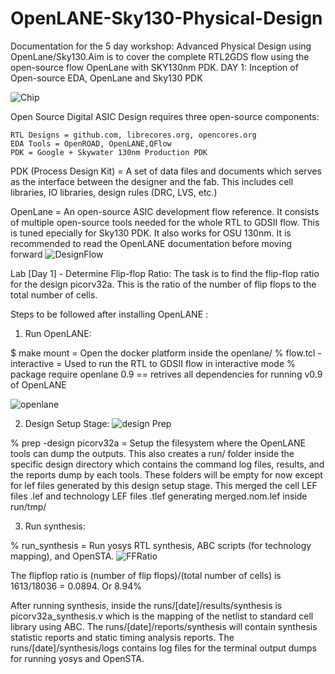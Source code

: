 # OpenLANE-Sky130-Physical-Design
Documentation for the 5 day workshop: Advanced Physical Design using OpenLane/Sky130.Aim is to cover the complete RTL2GDS flow using the open-source flow OpenLane with SKY130nm PDK.
DAY 1: Inception of Open-source EDA, OpenLane and Sky130 PDK

![Chip](https://github.com/PriyankaShinde2/OpenLANE-Sky130-Physical-Design/assets/135041446/1f761ee6-b500-4549-8bda-025f02e90220)

Open Source Digital ASIC Design requires three open-source components:

    RTL Designs = github.com, librecores.org, opencores.org
    EDA Tools = OpenROAD, OpenLANE,QFlow
    PDK = Google + Skywater 130nm Production PDK
PDK (Process Design Kit) = A set of data files and documents which serves as the interface between the designer and the fab. This includes cell libraries, IO libraries, design rules (DRC, LVS, etc.)

OpenLane = An open-source ASIC development flow reference. It consists of multiple open-source tools needed for the whole RTL to GDSII flow. This is tuned epecially for Sky130 PDK. It also works for OSU 130nm. It is recommended to read the OpenLANE documentation before moving forward
![DesignFlow](https://github.com/PriyankaShinde2/OpenLANE-Sky130-Physical-Design/assets/135041446/5598aa22-01ec-45de-a987-df1a6edec648)

Lab [Day 1] - Determine Flip-flop Ratio:
The task is to find the flip-flop ratio for the design picorv32a. This is the ratio of the number of flip flops to the total number of cells.

Steps to be followed after installing OpenLANE :
1. Run OpenLANE:

$ make mount = Open the docker platform inside the openlane/
% flow.tcl -interactive = Used to run the RTL to GDSII flow in interactive mode
% package require openlane 0.9 == retrives all dependencies for running v0.9 of OpenLANE

![openlane](https://github.com/PriyankaShinde2/OpenLANE-Sky130-Physical-Design/assets/135041446/7f5f616d-50c0-4a2b-9917-377844288046)

2. Design Setup Stage:
![design Prep](https://github.com/PriyankaShinde2/OpenLANE-Sky130-Physical-Design/assets/135041446/f8064ace-077d-43fb-9ca0-e4903e43d6d8)

% prep -design picorv32a = Setup the filesystem where the OpenLANE tools can dump the outputs. This also creates a run/ folder inside the specific design directory which contains the command log files, results, and the reports dump by each tools. These folders will be empty for now except for lef files generated by this design setup stage. This merged the cell LEF files .lef and technology LEF files .tlef generating merged.nom.lef inside run/tmp/



3. Run synthesis:

% run_synthesis = Run yosys RTL synthesis, ABC scripts (for technology mapping), and OpenSTA.
![FFRatio](https://github.com/PriyankaShinde2/OpenLANE-Sky130-Physical-Design/assets/135041446/202aafd9-6d31-4990-8926-3592335ceaba)

The flipflop ratio is (number of flip flops)/(total number of cells) is 1613/18036 = 0.0894. Or 8.94%

After running synthesis, inside the runs/[date]/results/synthesis is picorv32a_synthesis.v which is the mapping of the netlist to standard cell library using ABC. The runs/[date]/reports/synthesis will contain synthesis statistic reports and static timing analysis reports. The runs/[date]/synthesis/logs contains log files for the terminal output dumps for running yosys and OpenSTA.

